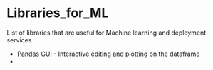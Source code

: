 # Libraries_for_ML
List of libraries that are useful for Machine learning and deployment services

- [Pandas GUI](https://towardsdatascience.com/pandasgui-analyzing-pandas-dataframes-with-a-graphical-user-interface-36f5c1357b1d) - Interactive editing and plotting on the dataframe 
- 
